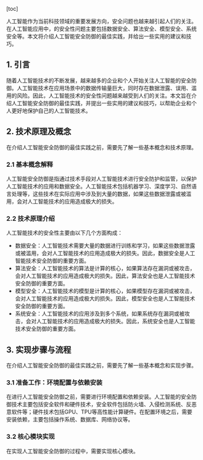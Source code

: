 
[toc]                    
                
                
人工智能作为当前科技领域的重要发展方向，安全问题也越来越引起人们的关注。在人工智能应用中，的安全性问题主要包括数据安全、算法安全、模型安全、系统安全等。本文将介绍人工智能安全防御的最佳实践，并给出一些实用的建议和技巧。

## 1. 引言

随着人工智能技术的不断发展，越来越多的企业和个人开始关注人工智能的安全防御。人工智能技术在应用场景中的数据传输量巨大，同时存在数据泄露、误用、滥用的风险。因此，人工智能技术的安全性问题越来越受到人们的关注。本文旨在介绍人工智能安全防御的最佳实践，并提出一些实用的建议和技巧，以帮助企业和个人更好地保护自己的人工智能技术。

## 2. 技术原理及概念

在介绍人工智能安全防御的最佳实践之前，需要先了解一些基本概念和技术原理。

### 2.1 基本概念解释

人工智能安全防御是指通过技术手段对人工智能技术进行安全防护和监管，以保护人工智能技术的应用和数据安全。人工智能技术包括机器学习、深度学习、自然语言处理等，这些技术在实际应用中涉及到大量的数据，如果这些数据泄露或被滥用，会对人工智能技术的应用造成极大的损失。

### 2.2 技术原理介绍

人工智能技术的安全性主要由以下几个方面构成：

- 数据安全：人工智能技术需要大量的数据进行训练和学习，如果这些数据泄露或被滥用，会对人工智能技术的应用造成极大的损失。因此，数据安全是人工智能技术安全防御的重要方面。
- 算法安全：人工智能技术的算法是计算的核心，如果算法存在漏洞或被攻击，会对人工智能技术的应用造成极大的损失。因此，算法安全也是人工智能技术安全防御的重要方面。
- 模型安全：人工智能技术的模型是计算的核心，如果模型存在漏洞或被攻击，会对人工智能技术的应用造成极大的损失。因此，模型安全也是人工智能技术安全防御的重要方面。
- 系统安全：人工智能技术的应用涉及到多个系统，如果系统存在漏洞或被攻击，会对人工智能技术的应用造成极大的损失。因此，系统安全也是人工智能技术安全防御的重要方面。

## 3. 实现步骤与流程

在介绍人工智能安全防御的最佳实践之前，需要先了解一些基本概念和实现步骤。

### 3.1 准备工作：环境配置与依赖安装

在进行人工智能安全防御之前，需要进行环境配置和依赖安装。人工智能的安全防御技术主要包括安全软件和硬件技术，安全软件包括防火墙、入侵检测系统、反恶意软件等；硬件技术包括GPU、TPU等高性能计算硬件。在配置环境之后，需要安装依赖，主要包括操作系统、数据库、网络协议等。

### 3.2 核心模块实现

在实现人工智能安全防御的过程中，需要实现核心模块。

